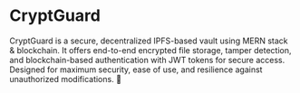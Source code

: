 # CryptGuard
CryptGuard is a secure, decentralized IPFS-based vault using MERN stack &amp; blockchain. It offers end-to-end encrypted file storage, tamper detection, and blockchain-based authentication with JWT tokens for secure access. Designed for maximum security, ease of use, and resilience against unauthorized modifications. 🚀
